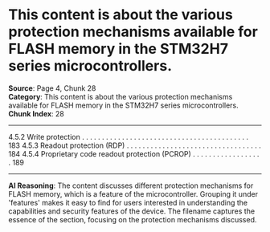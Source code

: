 # This content is about the various protection mechanisms available for FLASH memory in the STM32H7 series microcontrollers.

**Source**: Page 4, Chunk 28  
**Category**: This content is about the various protection mechanisms available for FLASH memory in the STM32H7 series microcontrollers.  
**Chunk Index**: 28

---

4.5.2 Write protection . . . . . . . . . . . . . . . . . . . . . . . . . . . . . . . . . . . . . . . . . . 183
4.5.3 Readout protection (RDP) . . . . . . . . . . . . . . . . . . . . . . . . . . . . . . . . . . 184
4.5.4 Proprietary code readout protection (PCROP) . . . . . . . . . . . . . . . . . . 189

---

**AI Reasoning**: The content discusses different protection mechanisms for FLASH memory, which is a feature of the microcontroller. Grouping it under 'features' makes it easy to find for users interested in understanding the capabilities and security features of the device. The filename captures the essence of the section, focusing on the protection mechanisms discussed.
